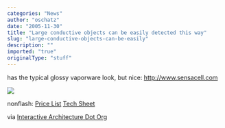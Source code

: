 ```yaml
---
categories: "News"
author: "oschatz"
date: "2005-11-30"
title: "Large conductive objects can be easily detected this way"
slug: "large-conductive-objects-can-be-easily"
description: ""
imported: "true"
originalType: "stuff"
---
```



has the typical glossy vaporware look, but nice: <http://www.sensacell.com>

![](http://www.sensacell.com/Pix/Photos-movies-PIX/Sensa-Module-1-cropped.jpg)


nonflash: [Price List](http://www.sensacell.com/Sensa%20Pricing%20Sheet%20A2.pdf) [Tech Sheet](http://www.sensacell.com/Working%20with%20Sensacell%201-0.pdf)

via [Interactive Architecture Dot Org](http://www.interactivearchitecture.org/?feed=rss2)